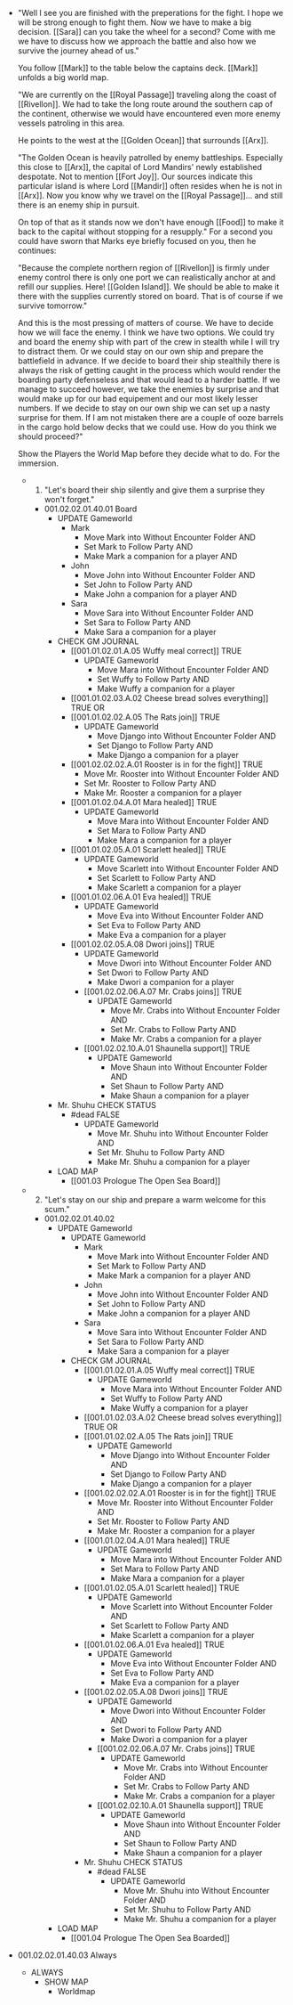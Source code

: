 - "Well I see you are finished with the preperations for the fight. I hope we will be strong enough to fight them. Now we have to make a big decision. [[Sara]] can you take the wheel for a second? Come with me we have to discuss how we approach the battle and also how we survive the journey ahead of us."
  
  You follow [[Mark]] to the table below the captains deck. [[Mark]] unfolds a big world map.
  
  "We are currently on the [[Royal Passage]] traveling along the coast of [[Rivellon]]. We had to take the long route around the southern cap of the continent, otherwise we would have encountered even more enemy vessels patroling in this area.
  
  He points to the west at the [[Golden Ocean]] that surrounds [[Arx]].
  
  "The Golden Ocean is heavily patrolled by enemy battleships. Especially this close to [[Arx]], the capital of Lord Mandirs' newly established despotate. Not to mention [[Fort Joy]]. Our sources indicate this particular island is where Lord [[Mandir]] often resides when he is not in [[Arx]]. Now you know why we travel on the [[Royal Passage]]... and still there is an enemy ship in pursuit.
  
  On top of that as it stands now we don't have enough [[Food]] to make it back to the capital without stopping for a resupply." For a second you could have sworn that Marks eye briefly focused on you, then he continues:
  
  "Because the complete northern region of [[Rivellon]] is firmly under enemy control there is only one port we can realistically anchor at and refill our supplies. Here! [[Golden Island]]. We should be able to make it there with the supplies currently stored on board. That is of course if we survive tomorrow."
  
  And this is the most pressing of matters of course. We have to decide how we will face the enemy. I think we have two options. We could try and board the enemy ship with part of the crew in stealth while I will try to distract them. Or we could stay on our own ship and prepare the battlefield in advance. If we decide to board their ship stealthily there is always the risk of getting caught in the process which would render the boarding party defenseless and that would lead to a harder battle. If we manage to succeed however, we take the enemies by surprise and that would make up for our bad equipement and our most likely lesser numbers. If we decide to stay on our own ship we can set up a nasty surprise for them. If I am not mistaken there are a couple of ooze barrels in the cargo hold below decks that we could use. How do you think we should proceed?"
  
  Show the Players the World Map before they decide what to do. For the immersion.
	- 1. "Let's board their ship silently and give them a surprise they won't forget."
		- 001.02.02.01.40.01 Board
			- UPDATE Gameworld
				- Mark
					- Move Mark into Without Encounter Folder AND
					- Set Mark to Follow Party AND
					- Make Mark a companion for a player AND
				- John
					- Move John into Without Encounter Folder AND
					- Set John to Follow Party AND
					- Make John a companion for a player AND
				- Sara
					- Move Sara into Without Encounter Folder AND
					- Set Sara to Follow Party AND
					- Make Sara a companion for a player
			- CHECK GM JOURNAL
				- [[001.01.02.01.A.05 Wuffy meal correct]] TRUE
					- UPDATE Gameworld
						- Move Mara into Without Encounter Folder AND
						- Set Wuffy to Follow Party AND
						- Make Wuffy a companion for a player
				- [[001.01.02.03.A.02 Cheese bread solves everything]] TRUE OR
				- [[001.01.02.02.A.05 The Rats join]] TRUE
					- UPDATE Gameworld
						- Move Django into Without Encounter Folder AND
						- Set Django to Follow Party AND
						- Make Django a companion for a player
				- [[001.02.02.02.A.01 Rooster is in for the fight]] TRUE
					- Move Mr. Rooster into Without Encounter Folder AND
					- Set Mr. Rooster to Follow Party AND
					- Make Mr. Rooster a companion for a player
				- [[001.01.02.04.A.01 Mara healed]] TRUE
					- UPDATE Gameworld
						- Move Mara into Without Encounter Folder AND
						- Set Mara to Follow Party AND
						- Make Mara a companion for a player
				- [[001.01.02.05.A.01 Scarlett healed]] TRUE
					- UPDATE Gameworld
						- Move Scarlett into Without Encounter Folder AND
						- Set Scarlett to Follow Party AND
						- Make Scarlett a companion for a player
				- [[001.01.02.06.A.01 Eva healed]] TRUE
					- UPDATE Gameworld
						- Move Eva into Without Encounter Folder AND
						- Set Eva to Follow Party AND
						- Make Eva a companion for a player
				- [[001.02.02.05.A.08 Dwori joins]] TRUE
					- UPDATE Gameworld
						- Move Dwori into Without Encounter Folder AND
						- Set Dwori to Follow Party AND
						- Make Dwori a companion for a player
					- [[001.02.02.06.A.07 Mr. Crabs joins]] TRUE
						- UPDATE Gameworld
							- Move Mr. Crabs into Without Encounter Folder AND
							- Set Mr. Crabs to Follow Party AND
							- Make Mr. Crabs a companion for a player
					- [[001.02.02.10.A.01 Shaunella support]] TRUE
						- UPDATE Gameworld
							- Move Shaun into Without Encounter Folder AND
							- Set Shaun to Follow Party AND
							- Make Shaun a companion for a player
			- Mr. Shuhu CHECK STATUS
				- #dead FALSE
					- UPDATE Gameworld
						- Move Mr. Shuhu into Without Encounter Folder AND
						- Set Mr. Shuhu to Follow Party AND
						- Make Mr. Shuhu a companion for a player
			- LOAD MAP
				- [[001.03 Prologue The Open Sea Board]]
	- 2. "Let's stay on our ship and prepare a warm welcome for this scum."
		- 001.02.02.01.40.02
			- UPDATE Gameworld
				- UPDATE Gameworld
					- Mark
						- Move Mark into Without Encounter Folder AND
						- Set Mark to Follow Party AND
						- Make Mark a companion for a player AND
					- John
						- Move John into Without Encounter Folder AND
						- Set John to Follow Party AND
						- Make John a companion for a player AND
					- Sara
						- Move Sara into Without Encounter Folder AND
						- Set Sara to Follow Party AND
						- Make Sara a companion for a player
				- CHECK GM JOURNAL
					- [[001.01.02.01.A.05 Wuffy meal correct]] TRUE
						- UPDATE Gameworld
							- Move Mara into Without Encounter Folder AND
							- Set Wuffy to Follow Party AND
							- Make Wuffy a companion for a player
					- [[001.01.02.03.A.02 Cheese bread solves everything]] TRUE OR
					- [[001.01.02.02.A.05 The Rats join]] TRUE
						- UPDATE Gameworld
							- Move Django into Without Encounter Folder AND
							- Set Django to Follow Party AND
							- Make Django a companion for a player
					- [[001.02.02.02.A.01 Rooster is in for the fight]] TRUE
						- Move Mr. Rooster into Without Encounter Folder AND
						- Set Mr. Rooster to Follow Party AND
						- Make Mr. Rooster a companion for a player
					- [[001.01.02.04.A.01 Mara healed]] TRUE
						- UPDATE Gameworld
							- Move Mara into Without Encounter Folder AND
							- Set Mara to Follow Party AND
							- Make Mara a companion for a player
					- [[001.01.02.05.A.01 Scarlett healed]] TRUE
						- UPDATE Gameworld
							- Move Scarlett into Without Encounter Folder AND
							- Set Scarlett to Follow Party AND
							- Make Scarlett a companion for a player
					- [[001.01.02.06.A.01 Eva healed]] TRUE
						- UPDATE Gameworld
							- Move Eva into Without Encounter Folder AND
							- Set Eva to Follow Party AND
							- Make Eva a companion for a player
					- [[001.02.02.05.A.08 Dwori joins]] TRUE
						- UPDATE Gameworld
							- Move Dwori into Without Encounter Folder AND
							- Set Dwori to Follow Party AND
							- Make Dwori a companion for a player
						- [[001.02.02.06.A.07 Mr. Crabs joins]] TRUE
							- UPDATE Gameworld
								- Move Mr. Crabs into Without Encounter Folder AND
								- Set Mr. Crabs to Follow Party AND
								- Make Mr. Crabs a companion for a player
						- [[001.02.02.10.A.01 Shaunella support]] TRUE
							- UPDATE Gameworld
								- Move Shaun into Without Encounter Folder AND
								- Set Shaun to Follow Party AND
								- Make Shaun a companion for a player
					- Mr. Shuhu CHECK STATUS
						- #dead FALSE
							- UPDATE Gameworld
								- Move Mr. Shuhu into Without Encounter Folder AND
								- Set Mr. Shuhu to Follow Party AND
								- Make Mr. Shuhu a companion for a player
			- LOAD MAP
				- [[001.04 Prologue The Open Sea Boarded]]
- 001.02.02.01.40.03 Always
	- ALWAYS
		- SHOW MAP
			- Worldmap